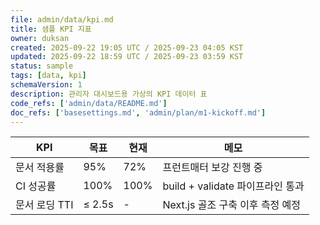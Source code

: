 ```yaml
---
file: admin/data/kpi.md
title: 샘플 KPI 지표
owner: duksan
created: 2025-09-22 19:05 UTC / 2025-09-23 04:05 KST
updated: 2025-09-22 18:59 UTC / 2025-09-23 03:59 KST
status: sample
tags: [data, kpi]
schemaVersion: 1
description: 관리자 대시보드용 가상의 KPI 데이터 표
code_refs: ['admin/data/README.md']
doc_refs: ['basesettings.md', 'admin/plan/m1-kickoff.md']
---
```


| KPI           | 목표   | 현재 | 메모                             |
| ------------- | ------ | ---- | -------------------------------- |
| 문서 적용률   | 95%    | 72%  | 프런트매터 보강 진행 중          |
| CI 성공률     | 100%   | 100% | build + validate 파이프라인 통과 |
| 문서 로딩 TTI | ≤ 2.5s | -    | Next.js 골조 구축 이후 측정 예정 |
